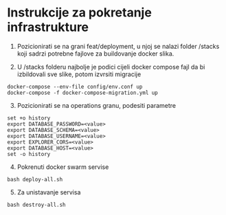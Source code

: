 
# Instrukcije za pokretanje infrastrukture

1. Pozicionirati se na grani feat/deployment, u njoj se nalazi folder /stacks koji sadrzi potrebne fajlove za buildovanje docker slika.

2. U /stacks folderu najbolje je podici cijeli docker compose fajl da bi izbildovali sve slike, potom izvrsiti migracije
``` 
docker-compose --env-file config/env.conf up
docker-compose -f docker-compose-migration.yml up
```

3. Pozicionirati se na operations granu, podesiti parametre
```
set +o history 
export DATABASE_PASSWORD=<value>
export DATABASE_SCHEMA=<value>
export DATABASE_USERNAME=<value>
export EXPLORER_CORS=<value>
export DATABASE_HOST=<value>
set -o history
```
4. Pokrenuti docker swarm servise
```
bash deploy-all.sh
```
5. Za unistavanje servisa 
```
bash destroy-all.sh
```



